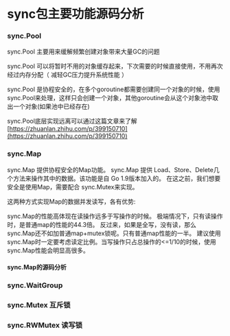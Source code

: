 sync包主要功能源码分析
==

### sync.Pool

sync.Pool 主要用来缓解频繁创建对象带来大量GC的问题

sync.Pool 可以将暂时不用的对象缓存起来，下次需要的时候直接使用，不用再次经过内存分配（ 减轻GC压力提升系统性能 ）

sync.Pool 是协程安全的，在多个goroutine都需要创建同一个对象的时候，使用sync.Pool来处理，这样只会创建一个对象，其他goroutine会从这个对象池中取出一个对象(如果池中已经存在)

sync.Pool底层实现远离可以通过这篇文章来了解 [https://zhuanlan.zhihu.com/p/399150710](https://zhuanlan.zhihu.com/p/399150710)

### sync.Map

sync.Map 提供协程安全的Map功能。 sync.Map 提供 Load、Store、Delete几个方法来操作其中的数据。该功能是自 Go 1.9版本加入的。 在这之前，我们想要安全是使用Map，需要配合
sync.Mutex来实现。

这两种方式实现Map的数据并发读写，各有优势:

sync.Map的性能高体现在读操作远多于写操作的时候。 极端情况下，只有读操作时，是普通map的性能的44.3倍。 反过来，如果是全写，没有读，那么sync.Map还不如加普通map+mutex锁呢。只有普通map性能的一半。
建议使用sync.Map时一定要考虑读定比例。当写操作只占总操作的<=1/10的时候，使用sync.Map性能会明显高很多。

#### sync.Map的源码分析

### sync.WaitGroup

### sync.Mutex 互斥锁

### sync.RWMutex 读写锁
